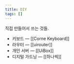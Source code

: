 ```yaml
---
title: DIY
tags: []
---
```


직접 만들어서 쓰는 것들.

- 키보드 — [[Corne Keyboard]]
- 라우터 — [[uirouter]]
- 개인 서버 — [[UiBox]]
- 디지털 가드닝 — [[하나씩]]